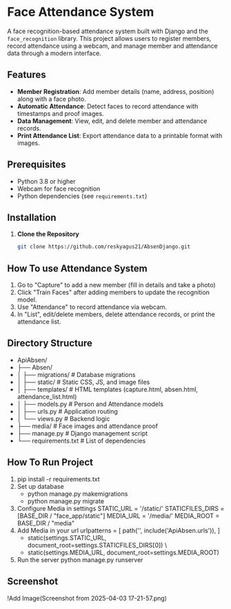 # Face Attendance System

A face recognition-based attendance system built with Django and the `face_recognition` library. This project allows users to register members, record attendance using a webcam, and manage member and attendance data through a modern interface.

## Features
- **Member Registration**: Add member details (name, address, position) along with a face photo.
- **Automatic Attendance**: Detect faces to record attendance with timestamps and proof images.
- **Data Management**: View, edit, and delete member and attendance records.
- **Print Attendance List**: Export attendance data to a printable format with images.

## Prerequisites
- Python 3.8 or higher
- Webcam for face recognition
- Python dependencies (see `requirements.txt`)

## Installation
1. **Clone the Repository**
   ```bash
   git clone https://github.com/reskyagus21/AbsenDjango.git

## How To use Attendance System
1. Go to "Capture" to add a new member (fill in details and take a photo)
2. Click "Train Faces" after adding members to update the recognition model.
3. Use "Attendance" to record attendance via webcam.
4. In "List", edit/delete members, delete attendance records, or print the attendance list.

## Directory Structure
- ApiAbsen/
- ├── Absen/
- │   ├── migrations/    # Database migrations
- │   ├── static/       # Static CSS, JS, and image files
- │   ├── templates/    # HTML templates (capture.html, absen.html, attendance_list.html)
- │   ├── models.py     # Person and Attendance models
- │   ├── urls.py       # Application routing
- │   └── views.py      # Backend logic
- ├── media/            # Face images and attendance proof
- ├── manage.py         # Django management script
- └── requirements.txt  # List of dependencies

## How To Run Project
1. pip install -r requirements.txt
2. Set up database
   - python manage.py makemigrations
   - python manage.py migrate
3. Configure Media in settings
    STATIC_URL = '/static/'
    STATICFILES_DIRS = [BASE_DIR / "face_app/static"]
    MEDIA_URL = '/media/'
    MEDIA_ROOT = BASE_DIR / "media"
4. Add Media in your url
   urlpatterns = [ path('', include('ApiAbsen.urls')), ]
      + static(settings.STATIC_URL, document_root=settings.STATICFILES_DIRS[0]) \
      + static(settings.MEDIA_URL, document_root=settings.MEDIA_ROOT)
5. Run the server
   python manage.py runserver

## Screenshot
!Add Image(Screenshot from 2025-04-03 17-21-57.png)        
